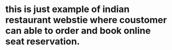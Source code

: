 # this is just example of indian restaurant webstie where coustomer can able to order and book online seat reservation.

